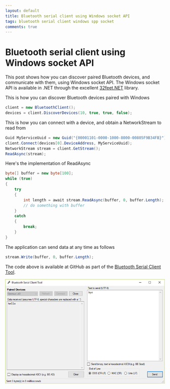 ```yaml
---
layout: default
title: Bluetooth serial client using Windows socket API
tags: bluetooth serial client windows spp socket
comments: true
---
```

# Bluetooth serial client using Windows socket API

This post shows how you can discover paired Bluetooth devices, and communicate with them, using Windows socket API. The Windows socket API is available in .NET through the excellent [32feet.NET](https://www.nuget.org/packages/32feet.NET/) library.

This is how you can discover Bluetooth devices paired with Windows

```c#
client = new BluetoothClient();
devices = client.DiscoverDevices(10, true, true, false);
```

This is how you can connect with a device, and obtain a NetworkStream to read from

```c#
Guid MyServiceUuid = new Guid("{00001101-0000-1000-8000-00805F9B34FB}");
client.Connect(devices[0].DeviceAddress, MyServiceUuid);
NetworkStream stream = client.GetStream();
ReadAsync(stream);
```

Here's the implementation of ReadAsync

```c#
byte[] buffer = new byte[100];
while (true)
{
    try
    {
        int length = await stream.ReadAsync(buffer, 0, buffer.Length);
        // do something with buffer
    }
    catch
    {
        break;
    }
}
```

The application can send data at any time as follows

```c#
stream.Write(buffer, 0, buffer.Length);
```

The code above is available at GitHub as part of the [Bluetooth Serial Client Tool](https://github.com/tewarid/net-tools/blob/master/BluetoothSerialClientTool).

![bluetooth-serial-client-tool.PNG](/assets/img/bt-spp-client-windows.png)

